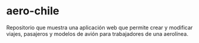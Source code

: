 # aero-chile
Repositorio que muestra una aplicación web que permite crear y modificar viajes, pasajeros y modelos de avión para trabajadores de una aerolínea.
